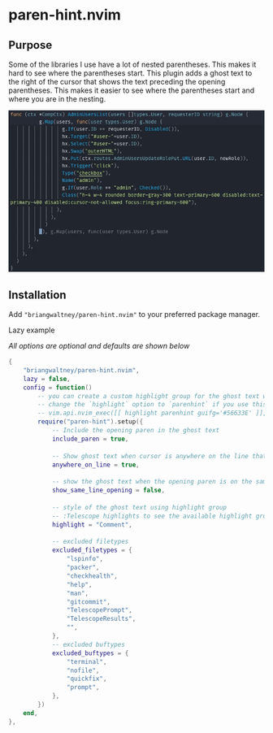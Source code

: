 # paren-hint.nvim

## Purpose

Some of the libraries I use have a lot of nested parentheses. This makes it hard to see where the parentheses start. This plugin adds a ghost text to the right of the cursor that shows the text preceding the opening parentheses. This makes it easier to see where the parentheses start and where you are in the nesting.

![Example of Go code showing the ghost text](./goSS.jpg)

## Installation

Add `"briangwaltney/paren-hint.nvim"` to your preferred package manager.

Lazy example

_All options are optional and defaults are shown below_

```lua
{
    "briangwaltney/paren-hint.nvim",
    lazy = false,
    config = function()
        -- you can create a custom highlight group for the ghost text with the below command.
        -- change the `highlight` option to `parenhint` if you use this method.
        -- vim.api.nvim_exec([[ highlight parenhint guifg='#56633E' ]], false)
        require("paren-hint").setup({
            -- Include the opening paren in the ghost text
            include_paren = true,

            -- Show ghost text when cursor is anywhere on the line that includes the close paren rather just when the cursor is on the close paren
            anywhere_on_line = true,

            -- show the ghost text when the opening paren is on the same line as the close paren
            show_same_line_opening = false,

            -- style of the ghost text using highlight group
            -- :Telescope highlights to see the available highlight groups if you have telescope installed
            highlight = "Comment",

            -- excluded filetypes
            excluded_filetypes = {
                "lspinfo",
                "packer",
                "checkhealth",
                "help",
                "man",
                "gitcommit",
                "TelescopePrompt",
                "TelescopeResults",
                "",
            },
            -- excluded buftypes
            excluded_buftypes = {
                "terminal",
                "nofile",
                "quickfix",
                "prompt",
            },
        })
    end,
},
```
